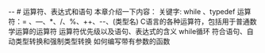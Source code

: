 -- # 运算符、表达式和语句
本章介绍一下内容：
关键字: while 、typedef
运算符：= 、—、*、/、%、++、--、(类型名)
C语言的各种运算符，包括用于普通数学运算的运算符
运算符优先级以及语句、表达式的含义
while循环
符合语句、自动类型转换和强制类型转换
如何编写带有参数的函数 
